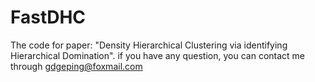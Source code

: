 # FastDHC
The code for paper: "Density Hierarchical Clustering via identifying
Hierarchical Domination". 
if you have any question, you can contact me through gdgeping@foxmail.com

